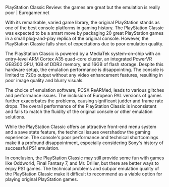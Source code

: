 PlayStation Classic Review: the games are great but the emulation is really poor | Eurogamer.net

With its remarkable, varied game library, the original PlayStation stands as one of the best console platforms in gaming history. The PlayStation Classic was expected to be a smart move by packaging 20 great PlayStation games in a small plug-and-play replica of the original console. However, the PlayStation Classic falls short of expectations due to poor emulation quality.

The PlayStation Classic is powered by a MediaTek system-on-chip with an entry-level ARM Cortex A35 quad-core cluster, an integrated PowerVR GE8300 GPU, 1GB of DDR3 memory, and 16GB of flash storage. Despite this hardware setup, the emulation performance is disappointing. The console is limited to 720p output without any video enhancement features, resulting in poor image quality and blurry visuals.

The choice of emulation software, PCSX ReARMed, leads to various glitches and performance issues. The inclusion of European PAL versions of games further exacerbates the problems, causing significant judder and frame rate drops. The overall performance of the PlayStation Classic is inconsistent and fails to match the fluidity of the original console or other emulation solutions.

While the PlayStation Classic offers an attractive front-end menu system and a save state feature, the technical issues overshadow the gaming experience. The console's poor performance and technical shortcomings make it a profound disappointment, especially considering Sony's history of successful PS1 emulation.

In conclusion, the PlayStation Classic may still provide some fun with games like Oddworld, Final Fantasy 7, and Mr. Driller, but there are better ways to enjoy PS1 games. The technical problems and subpar emulation quality of the PlayStation Classic make it difficult to recommend as a viable option for playing original PlayStation games.